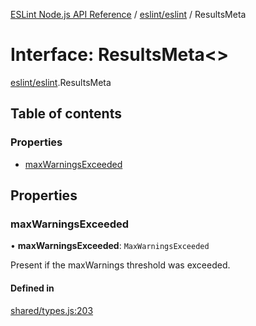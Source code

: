 [ESLint Node.js API Reference](../index.md) / [eslint/eslint](../modules/eslint_eslint.md) / ResultsMeta

# Interface: ResultsMeta<\>

[eslint/eslint](../modules/eslint_eslint.md).ResultsMeta

## Table of contents

### Properties

* [maxWarningsExceeded](eslint_eslint.ResultsMeta.md#maxwarningsexceeded)

## Properties

### maxWarningsExceeded

• **maxWarningsExceeded**: `MaxWarningsExceeded`

Present if the maxWarnings threshold was exceeded.

#### Defined in

[shared/types.js:203](https://github.com/bpmutter/eslint/blob/fd0ad7338/lib/shared/types.js#L203)
